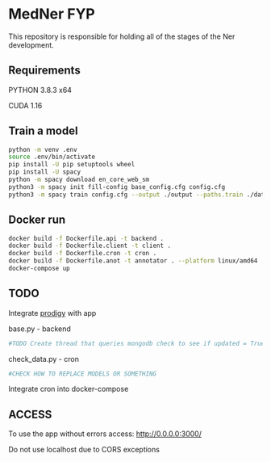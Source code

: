 # MedNer FYP

This repository is responsible for holding all of the stages of the Ner development.

## Requirements

PYTHON 3.8.3 x64

CUDA 1.16

## Train a model

```bash
python -m venv .env
source .env/bin/activate
pip install -U pip setuptools wheel
pip install -U spacy
python -m spacy download en_core_web_sm
python3 -m spacy init fill-config base_config.cfg config.cfg
python3 -m spacy train config.cfg --output ./output --paths.train ./data/training_data.spacy --paths.dev ./data/training_data.spacy --gpu-id 0

```

## Docker run 

```bash
docker build -f Dockerfile.api -t backend . 
docker build -f Dockerfile.client -t client .
docker build -f Dockerfile.cron -t cron .
docker build -f Dockerfile.anot -t annotator . --platform linux/amd64
docker-compose up 
```

## TODO

Integrate [prodigy](https://prodi.gy/) with app

base.py - backend
```python
#TODO Create thread that queries mongodb check to see if updated = True and if yes redownload models and load them
```

check_data.py - cron
```python
#CHECK HOW TO REPLACE MODELS OR SOMETHING
```

Integrate cron into docker-compose

## ACCESS

To use the app without errors access: http://0.0.0.0:3000/

Do not use localhost due to CORS exceptions